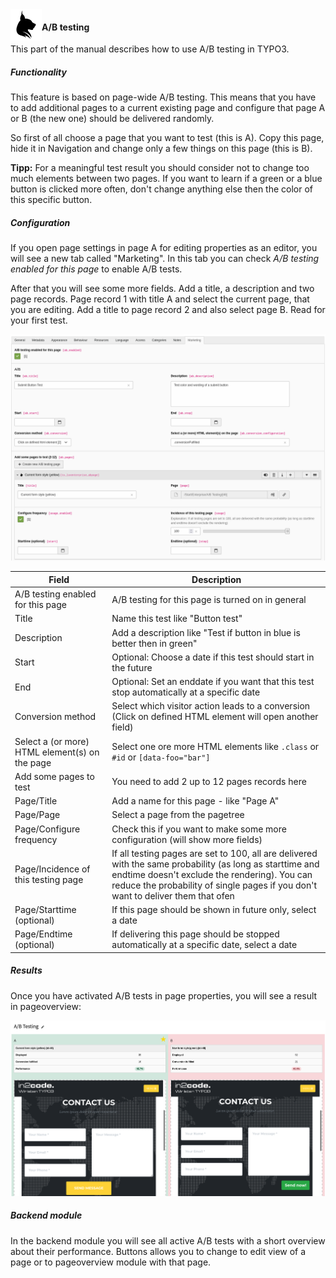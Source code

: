 <img align="left" src="../../../Resources/Public/Icons/lux.svg" width="50" />

#### A/B testing

This part of the manual describes how to use A/B testing in TYPO3.

##### Functionality

This feature is based on page-wide A/B testing. This means that you have to add additional pages to a current existing
page and configure that page A or B (the new one) should be delivered randomly.

So first of all choose a page that you want to test (this is A). Copy this page, hide it in Navigation and
change only a few things on this page (this is B).

**Tipp:** For a meaningful test result you should consider not to change too much elements between two pages.
If you want to learn if a green or a blue button is clicked more often, don't change anything else then the color of
this specific button.

##### Configuration

If you open page settings in page A for editing properties as an editor, you will see a new tab called "Marketing".
In this tab you can check *A/B testing enabled for this page* to enable A/B tests.

After that you will see some more fields. Add a title, a description and two page records. Page record 1 with title A
and select the current page, that you are editing. Add a title to page record 2 and also select page B.
Read for your first test.

<img src="../../../Documentation/Images/screenshot_abtesting_pagesettings.png" width="800" />

| Field                                            | Description                                                                                               |
| ------------------------------------------------ | --------------------------------------------------------------------------------------------------------- |
| A/B testing enabled for this page                | A/B testing for this page is turned on in general                                                         |
| Title                                            | Name this test like "Button test"                                                                         |
| Description                                      | Add a description like "Test if button in blue is better then in green"                                   |
| Start                                            | Optional: Choose a date if this test should start in the future                                           |
| End                                              | Optional: Set an enddate if you want that this test stop automatically at a specific date                 |
| Conversion method                                | Select which visitor action leads to a conversion (Click on defined HTML element will open another field) |
| Select a (or more) HTML element(s) on the page   | Select one ore more HTML elements like `.class` or `#id` or `[data-foo="bar"]`                            |
| Add some pages to test                           | You need to add 2 up to 12 pages records here                                                             |
| Page/Title                                       | Add a name for this page - like "Page A"                                                                  |
| Page/Page                                        | Select a page from the pagetree                                                                           |
| Page/Configure frequency                         | Check this if you want to make some more configuration (will show more fields)                            |
| Page/Incidence of this testing page              | If all testing pages are set to 100, all are delivered with the same probability (as long as starttime and endtime doesn't exclude the rendering). You can reduce the probability of single pages if you don't want to deliver them that ofen |
| Page/Starttime (optional)                        | If this page should be shown in future only, select a date                                                |
| Page/Endtime (optional)                          | If delivering this page should be stopped automatically at a specific date, select a date                 |

##### Results

Once you have activated A/B tests in page properties, you will see a result in pageoverview:

<img src="../../../Documentation/Images/screenshot_abtesting_pageoverview.png" width="800" />


##### Backend module

In the backend module you will see all active A/B tests with a short overview about their performance.
Buttons allows you to change to edit view of a page or to pageoverview module with that page.
